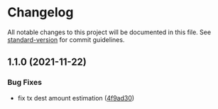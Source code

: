 # Changelog

All notable changes to this project will be documented in this file. See [standard-version](https://github.com/conventional-changelog/standard-version) for commit guidelines.

## 1.1.0 (2021-11-22)


### Bug Fixes

* fix tx dest amount estimation ([4f9ad30](https://github.com/1inch/tx-confirm-data-bulder/commit/4f9ad30ac57db9b93649ad40650d19d1043b1db8))
